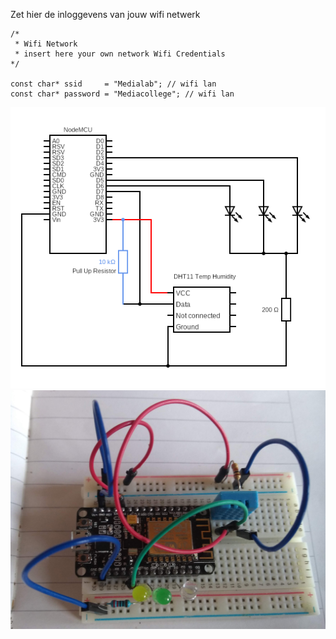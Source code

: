 



Zet hier de inloggevens van jouw wifi netwerk
```
/*
 * Wifi Network
 * insert here your own network Wifi Credentials 
*/

const char* ssid     = "Medialab"; // wifi lan
const char* password = "Mediacollege"; // wifi lan
```
![circuit diagram](/img/circuit.png)
![nodeMCU photo](/img/nodemcu.jpg)
